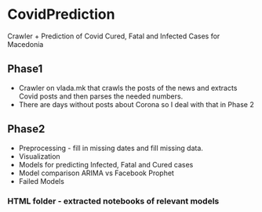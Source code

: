 # CovidPrediction
Crawler + Prediction of Covid Cured, Fatal and Infected Cases for Macedonia

## Phase1
* Crawler on vlada.mk that crawls the posts of the news and extracts Covid posts and then parses the needed numbers.
* There are days without posts about Corona so I deal with that in Phase 2

## Phase2
* Preprocessing - fill in missing dates and fill missing data.
* Visualization
* Models for predicting Infected, Fatal and Cured cases
* Model comparison ARIMA vs Facebook Prophet
* Failed Models

### HTML folder - extracted notebooks of relevant models
